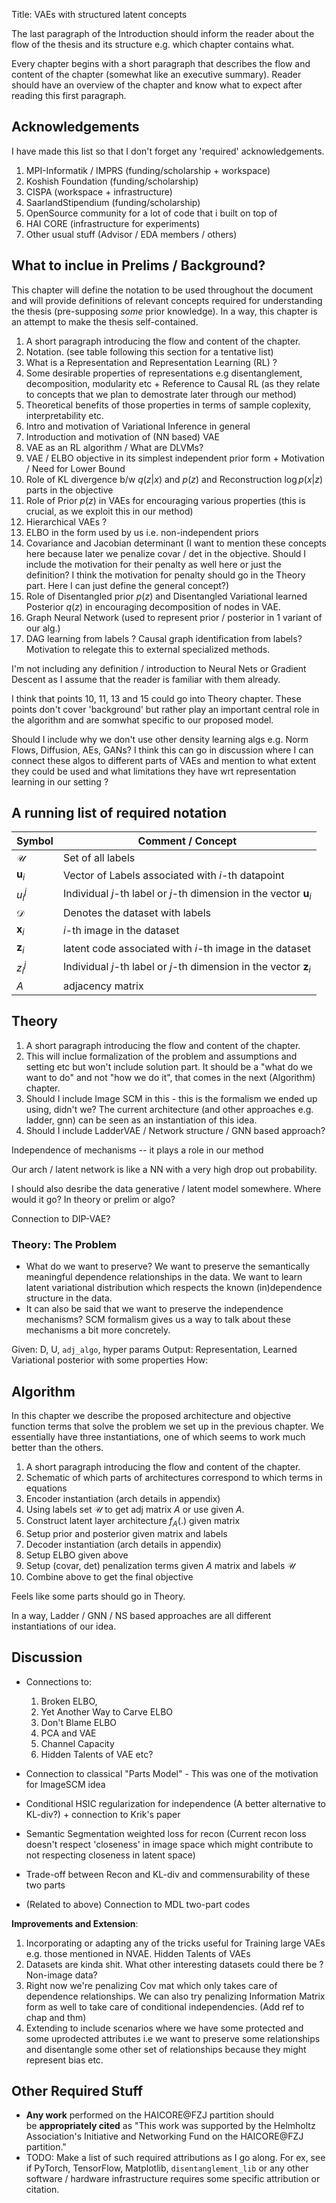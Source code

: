 Title: VAEs with structured latent concepts

The last paragraph of the Introduction should inform the reader  about the flow of the thesis and its structure e.g. which chapter contains what.

Every chapter begins with a short paragraph that describes the flow and content of the chapter (somewhat like an executive summary). Reader should have an overview of the chapter and know what to expect after reading this first paragraph.

## Acknowledgements

I have made this list so that I don't forget any 'required' acknowledgements.

1. MPI-Informatik / IMPRS (funding/scholarship + workspace)
2. Koshish Foundation (funding/scholarship)
3. CISPA (workspace + infrastructure)
4. SaarlandStipendium (funding/scholarship)
5. OpenSource community for a lot of code that i built on top of
6. HAI CORE (infrastructure for experiments)
7. Other usual stuff (Advisor / EDA members / others)

## What to inclue in Prelims / Background?

 This chapter will define the notation to be used throughout the document and will provide definitions of relevant concepts required for understanding the thesis (pre-supposing _some_ prior knowledge). In a way, this chapter is an attempt to make the thesis self-contained.
 
1. A short paragraph introducing the flow and content of the chapter.
2. Notation. (see table following this section for a tentative list)
3. What is a Representation and Representation Learning (RL) ?
4. Some desirable properties of representations e.g disentanglement, decomposition, modularity etc + Reference to Causal RL (as they relate to concepts that we plan to demostrate later through our method)
5. Theoretical benefits of those properties in terms of sample coplexity, interpretability etc.
6. Intro and motivation of Variational Inference in general
7. Introduction and motivation of (NN based) VAE
8. VAE as an RL algorithm / What are DLVMs?
9. VAE / ELBO objective in its simplest independent prior form + Motivation / Need for Lower Bound
10. Role of KL divergence b/w $q(z \vert x)$ and $p(z)$ and Reconstruction $\log p(x \vert z)$ parts in the objective
11. Role of Prior $p(z)$ in VAEs for encouraging various properties (this is crucial, as we exploit this in our method)
12. Hierarchical VAEs ?
13. ELBO in the form used by us i.e. non-independent priors
14. Covariance and Jacobian determinant (I want to mention these concepts here because later we penalize covar / det in the objective. Should I include the motivation for their penalty as well here or just the definition? I think the motivation for penalty should go in the Theory part. Here I can just define the general concept?)
15. Role of Disentangled prior $p(z)$ and Disentangled Variational learned Posterior $q(z)$  in encouraging decomposition of nodes in VAE.
16. Graph Neural Network (used to represent prior / posterior in 1 variant of our alg.)
17. DAG learning from labels ? Causal graph identification from labels? Motivation to relegate this to external specialized methods.

I'm not including any definition / introduction to Neural Nets or Gradient Descent as I assume that the reader is familiar with them already.

I think that points 10, 11, 13 and 15 could go into Theory chapter. These points don't cover 'background' but rather play an important central role in the algorithm and are somwhat specific to our proposed model.

Should I include why we don't use other density learning algs e.g. Norm Flows, Diffusion, AEs, GANs? I think this can go in discussion where I can connect these algos to different parts of VAEs and mention to what extent they could be used and what limitations they have wrt representation learning in our setting ?

## A running list of required notation

| Symbol | Comment / Concept |
|--------|------------|
| $\mathcal{U}$ | Set of all labels |
| $\textbf{u}_i$ | Vector of Labels associated with $i$-th datapoint |
| $u_i^j$ | Individual $j$-th label or $j$-th dimension in the vector $\textbf{u}_i$ |
| $\mathcal{D}$ | Denotes the dataset with labels |
| $\textbf{x}_i$ | $i$-th image in the dataset|
| $\textbf{z}_i$ | latent code associated with $i$-th image in the dataset|
| $z_i^j$ | Individual $j$-th label or $j$-th dimension in the vector $\textbf{z}_i$ |
| $A$ | adjacency matrix |

## Theory

1. A short paragraph introducing the flow and content of the chapter.
2. This will inclue formalization of the problem and assumptions and setting etc but won't include solution part. It should be a "what do we want to do" and not "how we do it", that comes in the next (Algorithm) chapter.
3. Should I include Image SCM in this - this is the formalism we ended up using, didn't we? The current architecture (and other approaches e.g. ladder, gnn) can be seen as an instantiation of this idea.
4. Should I include LadderVAE / Network structure / GNN based approach? 

Independence of mechanisms -- it plays a role in our method

Our arch / latent network is like a NN with a very high drop out probability. 

I should also desribe the data generative / latent model somewhere. Where would it go? In theory or prelim or algo?

Connection to DIP-VAE?

### Theory: The Problem

- What do we want to preserve? We want to preserve the semantically meaningful dependence relationships in the data. We want to learn latent variational distribution which respects the known (in)dependence structure in the data.
- It can also be said that we want to preserve the independence mechanisms? SCM formalism gives us a way to talk about these mechanisms a bit more concretely.

Given: D, U, `adj_algo`, hyper params
Output: Representation, Learned Variational posterior with some properties
How:

## Algorithm

In this chapter we describe the proposed architecture and objective function terms that solve the problem we set up in the previous chapter. We essentially have three instantiations, one of which seems to work much better than the others.

1. A short paragraph introducing the flow and content of the chapter.
2. Schematic of which parts of architectures correspond to which terms in equations
3. Encoder instantiation (arch details in appendix)
4. Using labels set  $\mathcal{U}$ to get adj matrix $A$ or use given $A$.
5. Construct latent layer architecture $f_A(.)$ given matrix
6. Setup prior and posterior given matrix and labels
7. Decoder instantiation (arch details in appendix)
8. Setup ELBO given above 
9. Setup (covar, det) penalization terms given $A$ matrix and labels $\mathcal{U}$
10. Combine above to get the final objective

Feels like some parts should go in Theory.

In a way, Ladder / GNN / NS based approaches are all different instantiations of our idea.

## Discussion

- Connections to:
	1. Broken ELBO, 
	2. Yet Another Way to Carve ELBO
	3. Don't Blame ELBO
	4. PCA and VAE
	5. Channel Capacity
	6. Hidden Talents of VAE etc?

- Connection to classical "Parts Model" - This was one of the motivation for ImageSCM idea
- Conditional HSIC regularization for independence (A better alternative to KL-div?) + connection to Krik's paper
- Semantic Segmentation weighted loss for recon (Current recon loss doesn't respect 'closeness' in image space which might contribute to not respecting closeness in latent space)
- Trade-off between Recon and KL-div and commensurability of these two parts
- (Related to above) Connection to MDL two-part codes

**Improvements and Extension**: 
1. Incorporating or adapting any of the tricks useful for Training large VAEs e.g. those mentioned in NVAE. Hidden Talents of VAEs
2. Datasets are kinda shit. What other interesting datasets could there be ? Non-image data?
3. Right now we're penalizing Cov mat which only takes care of dependence relationships. We can also try penalizing Information Matrix form as well to take care of conditional independencies. (Add ref to chap and thm)
4. Extending to include scenarios where we have some protected and some uprodected attributes i.e we want to preserve some relationships and disentangle some other set of relationships because they might represent bias etc.

## Other Required Stuff

- **Any work** performed on the HAICORE@FZJ partition should be **appropriately cited** as "This work was supported by the Helmholtz Association's Initiative and Networking Fund on the HAICORE@FZJ partition."
- TODO: Make a list of such required attributions as I go along. For ex, see if PyTorch, TensorFlow, Matplotlib, `disentanglement_lib` or any other software / hardware infrastructure requires some specific attribution or citation.
